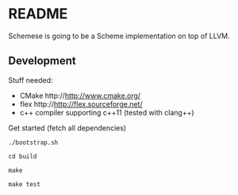 README
======

Schemese is going to be a Scheme implementation on top of LLVM.

Development
-----------

Stuff needed:

* CMake http://http://www.cmake.org/
* flex  http://http://flex.sourceforge.net/
* c++ compiler supporting c++11 (tested with clang++)

Get started (fetch all dependencies)

`./bootstrap.sh`

`cd build`

`make`

`make test`



